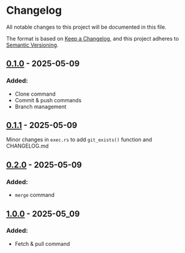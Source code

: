 # Changelog

All notable changes to this project will be documented in this file.

The format is based on [Keep a Changelog](https://keepachangelog.com/en/1.0.0/), and this project adheres to [Semantic Versioning](https://semver.org/spec/v2.0.0.html).

## [0.1.0] - 2025-05-09

### Added:

- Clone command
- Commit & push commands
- Branch management

## [0.1.1] - 2025-05-09

Minor changes in `exec.rs` to add `git_exists()` function and CHANGELOG.md

## [0.2.0] - 2025-05-09

### Added:

- `merge` command

## [1.0.0] - 2025-05_09

### Added:

- Fetch & pull command

[0.1.0]: https://github.com/ItsMeViipeR/gitwarp/releases/tag/v0.1.0
[0.1.1]: https://github.com/ItsMeViipeR/gitwarp/releases/tag/v0.1.1
[0.2.0]: https://github.com/ItsMeViipeR/gitwarp/releases/tag/v0.2.0
[1.0.0]: https://github.com/ItsMeViipeR/gitwarp/releases/tag/v1.0.0
